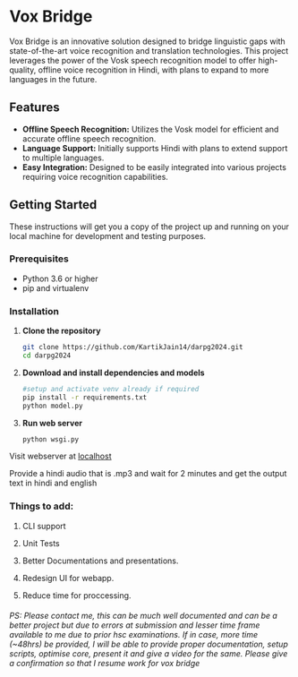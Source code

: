 # Vox Bridge

Vox Bridge is an innovative solution designed to bridge linguistic gaps with state-of-the-art voice recognition and translation technologies. This project leverages the power of the Vosk speech recognition model to offer high-quality, offline voice recognition in Hindi, with plans to expand to more languages in the future.

## Features

- **Offline Speech Recognition:** Utilizes the Vosk model for efficient and accurate offline speech recognition.
- **Language Support:** Initially supports Hindi with plans to extend support to multiple languages.
- **Easy Integration:** Designed to be easily integrated into various projects requiring voice recognition capabilities.

## Getting Started

These instructions will get you a copy of the project up and running on your local machine for development and testing purposes.

### Prerequisites

- Python 3.6 or higher
- pip and virtualenv

### Installation

1. **Clone the repository**

   ```bash
   git clone https://github.com/KartikJain14/darpg2024.git
   cd darpg2024

2. **Download and install dependencies and models**

    ```bash
    #setup and activate venv already if required
    pip install -r requirements.txt
    python model.py
    
3. **Run web server**
    
    ```bash
    python wsgi.py

Visit webserver at [localhost](http://localhost:5000)

Provide a hindi audio that is .mp3 and wait for 2 minutes and get the output text in hindi and english

### Things to add:
1. CLI support

2. Unit Tests

3. Better Documentations and presentations.

4. Redesign UI for webapp.

5. Reduce time for proccessing.

###### PS: Please contact me, this can be much well documented and can be a better project but due to errors at submission and lesser time frame available to me due to prior hsc examinations. If in case, more time (~48hrs) be provided, I will be able to provide proper documentation, setup scripts, optimise core, present it and give a video for the same. Please give a confirmation so that I resume work for vox bridge
